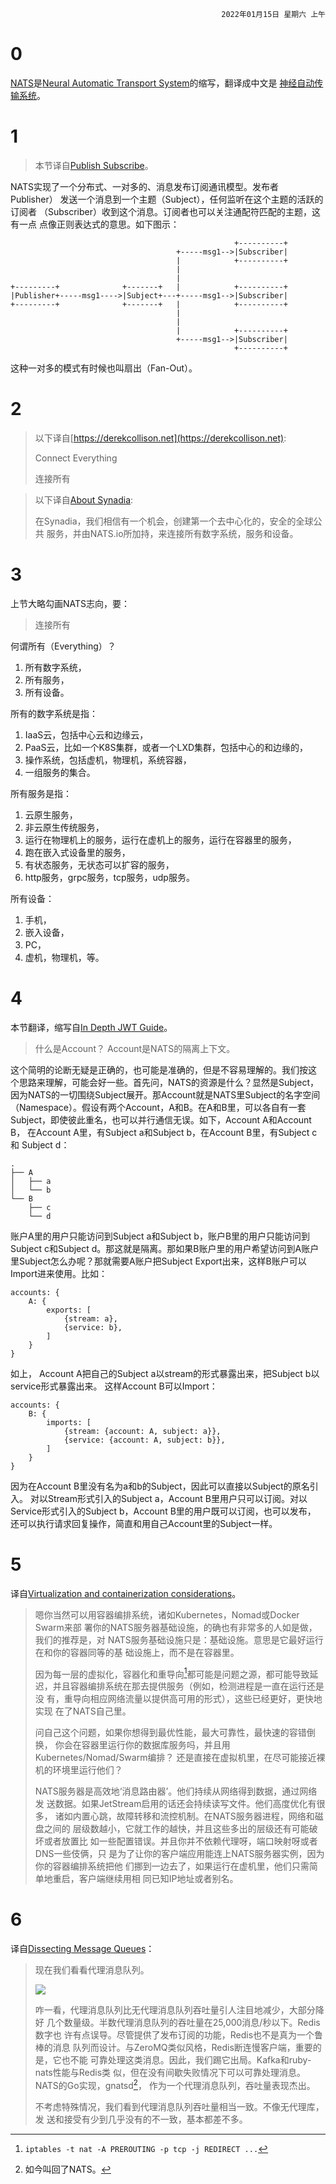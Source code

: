 <div style="text-align: right"><code>2022年01月15日 星期六 上午</code></div>

# 0

[NATS]是[Neural Automatic Transport System]的缩写，翻译成中文是
[神经自动传输系统]。

# 1

> 本节译自[Publish Subscribe]。

NATS实现了一个分布式、一对多的、消息发布订阅通讯模型。发布者Publisher）
发送一个消息到一个主题（Subject），任何监听在这个主题的活跃的订阅者
（Subscriber）收到这个消息。订阅者也可以关注通配符匹配的主题，这有一点
点像正则表达式的意思。如下图示：

```artist
                                                  +----------+
                                     +-----msg1-->|Subscriber|
                                     |            +----------+
                                     |
                                     |
+---------+              +-------+   |            +----------+
|Publisher+-----msg1---->|Subject+---+-----msg1-->|Subscriber|
+---------+              +-------+   |            +----------+
                                     |
                                     |
                                     |            +----------+
                                     +-----msg1-->|Subscriber|
                                                  +----------+

```

这种一对多的模式有时候也叫扇出（Fan-Out）。

# 2

> 以下译自[https://derekcollison.net](https://derekcollison.net):
>
> Connect Everything
>
> 连接所有

> 以下译自[About Synadia](https://synadia.com/#about):
>
> 在Synadia，我们相信有一个机会，创建第一个去中心化的，安全的全球公共
> 服务，并由NATS.io所加持，来连接所有数字系统，服务和设备。

# 3

上节大略勾画NATS志向，要：

> 连接所有

何谓所有（Everything）？
1. 所有数字系统，
2. 所有服务，
3. 所有设备。

所有的数字系统是指：
1. IaaS云，包括中心云和边缘云，
2. PaaS云，比如一个K8S集群，或者一个LXD集群，包括中心的和边缘的，
3. 操作系统，包括虚机，物理机，系统容器，
4. 一组服务的集合。

所有服务是指：
1. 云原生服务，
2. 非云原生传统服务，
3. 运行在物理机上的服务，运行在虚机上的服务，运行在容器里的服务，
4. 跑在嵌入式设备里的服务，
5. 有状态服务，无状态可以扩容的服务，
6. http服务，grpc服务，tcp服务，udp服务。

所有设备：
1. 手机，
2. 嵌入设备，
3. PC，
4. 虚机，物理机，等。

# 4

本节翻译，缩写自[In Depth JWT Guide](https://docs.nats.io/using-nats/developer/tutorials/jwt)。

> 什么是Account？ Account是NATS的隔离上下文。

这个简明的论断无疑是正确的，也可能是准确的，但是不容易理解的。我们按这
个思路来理解，可能会好一些。首先问，NATS的资源是什么？显然是Subject，
因为NATS的一切围绕Subject展开。那Account就是NATS里Subject的名字空间
（Namespace）。假设有两个Account，A和B。在A和B里，可以各自有一套
Subject，即使彼此重名，也可以并行通信无误。如下，Account A和Account B，
在Account A里，有Subject a和Subject b，在Account B里，有Subject c和
Subject d：

```
.
├── A
│   ├── a
│   └── b
└── B
    ├── c
    └── d
```

账户A里的用户只能访问到Subject a和Subject b，账户B里的用户只能访问到
Subject c和Subject d。那这就是隔离。那如果B账户里的用户希望访问到A账户
里Subject怎么办呢？那就需要A账户把Subject Export出来，这样B账户可以
Import进来使用。比如：

```
accounts: {
    A: {
        exports: [
            {stream: a},
            {service: b},
        ]
    }
}
```

如上， Account A把自己的Subject a以stream的形式暴露出来，把Subject b以
service形式暴露出来。 这样Account B可以Import：

```
accounts: {
    B: {
        imports: [
            {stream: {account: A, subject: a}},
            {service: {account: A, subject: b}},
        ]
    }
}
```

因为在Account B里没有名为a和b的Subject，因此可以直接以Subject的原名引
入。 对以Stream形式引入的Subject a，Account B里用户只可以订阅。对以
Service形式引入的Subject b，Account B里的用户既可以订阅，也可以发布，
还可以执行请求回复操作，简直和用自己Account里的Subject一样。


# 5

译自[Virtualization and containerization considerations]。

> 嗯你当然可以用容器编排系统，诸如Kubernetes，Nomad或Docker Swarm来部
> 署你的NATS服务器基础设施，的确也有非常多的人如是做，我们的推荐是，对
> NATS服务基础设施只是：基础设施。意思是它最好运行在和你的容器同等的基
> 础设施上，而不是在容器里。
>
> 因为每一层的虚拟化，容器化和重导向[^1]都可能是问题之源，都可能导致延
> 迟，并且容器编排系统在那去提供服务（例如，检测进程是一直在运行还是没
> 有，重导向相应网络流量以提供高可用的形式），这些已经更好，更快地实现
> 在了NATS自己里。
> 
> 问自己这个问题，如果你想得到最优性能，最大可靠性，最快速的容错倒换，
> 你会在容器里运行你的数据库服务吗，并且用Kubernetes/Nomad/Swarm编排？
> 还是直接在虚拟机里，在尽可能接近裸机的环境里运行他们？
>
> NATS服务器是高效地‘消息路由器’。他们持续从网络得到数据，通过网络发
> 送数据。如果JetStream启用的话还会持续读写文件。他们高度优化有很多，
> 诸如内置心跳，故障转移和流控机制。在NATS服务器进程，网络和磁盘之间的
> 层级数越小，它就工作的越快，并且这些多出的层级还有可能破坏或者放置比
> 如一些配置错误。并且你并不依赖代理呀，端口映射呀或者DNS一些伎俩，只
> 是为了让你的客户端应用能连上NATS服务器实例，因为你的容器编排系统把他
> 们挪到一边去了，如果运行在虚机里，他们只需简单地重启，客户端继续用相
> 同已知IP地址或者别名。

[^1]: `iptables -t nat -A PREROUTING -p tcp -j REDIRECT ...`

# 6

译自[Dissecting Message Queues]：

> 现在我们看看代理消息队列。
>
> ![](brokered_throughput.png)
>
> 咋一看，代理消息队列比无代理消息队列吞吐量引人注目地减少，大部分降好
> 几个数量级。半数代理消息队列的吞吐量在25,000消息/秒以下。Redis数字也
> 许有点误导。尽管提供了发布订阅的功能，Redis也不是真为一个鲁棒的消息
> 队列而设计。与ZeroMQ类似风格，Redis断连慢客户端，重要的是，它也不能
> 可靠处理这类消息。因此，我们踢它出局。Kafka和ruby-nats性能与Redis类
> 似，但在没有间歇失败情况下可以可靠处理消息。NATS的Go实现，gnatsd[^2]，
> 作为一个代理消息队列，吞吐量表现杰出。
>
> 不考虑特殊情况，我们看到代理消息队列吞吐量相当一致。不像无代理库，发
> 送和接受有少到几乎没有的不一致，基本都差不多。

[^2]: 如今叫回了NATS。

[NATS.io]: https://docs.nats.io
[NATS]: https://nats.io
[Neural Automatic Transport System]: https://docs.nats.io/reference/faq#what-does-the-nats-acronym-stand-for
[神经自动传输系统]: https://docs.nats.io/reference/faq#what-is-nats
[Virtualization and containerization considerations]: https://docs.nats.io/nats-concepts/service_infrastructure#virtualization-and-containerization-considerations
[Dissecting Message Queues]: https://bravenewgeek.com/dissecting-message-queues/
[从开发者的角度比较Kubernetes和Cloud Foundry]:http://dockone.io/article/5679
[Comparing Kubernetes to Pivotal Cloud Foundry A Developer's Perspective]: https://medium.com/@odedia/comparing-kubernetes-to-pivotal-cloud-foundry-a-developers-perspective-6d40a911f257
[Publish Subscribe]: https://docs.nats.io/nats-concepts/core-nats/pubsub
